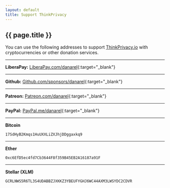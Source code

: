 ```yaml
---
layout: default
title: Support ThinkPrivacy
---
```

<h2>{{ page.title }}</h2>

You can use the following addresses to support [ThinkPrivacy.io](https://thinkprivacy.io) with cryptocurrencies or other donation services.

-----------
**LiberaPay:** [LiberaPay.com/danarel](https://liberapay.com/danarel/){:target="_blank"}

-----------

**Github:** [Github.com/sponsors/danarel](https://github.com/sponsors/danarel){:target="_blank"}

-----------

**Patreon:** [Patreon.com/danarel](https://www.patreon.com/danarel/){:target="_blank"}

-----------

**PayPal:** [PayPal.me/danarel](https://www.paypal.me/danarel){:target="_blank"}

-----------

**Bitcoin**
```
17SdHyB2Kmqs1HuUXXLiZXJhjDDggaxkq9
```
-----------

**Ether**
```
0xc6EfD5ec4fd7Cb3644F8f359B45EB2A16187a91F
```
-----------

**Stellar (XLM)**
```
GCRLNWS5R6TL3S4UDABBZJXKKZ3YBEUFYGHJ6WC44AXM3LWSYDC2CDVR
```
